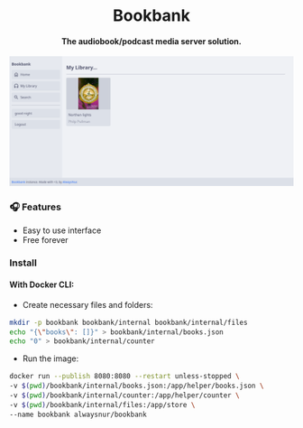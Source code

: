 <h1 align="center">Bookbank</h1>
<h4 align="center">The audiobook/podcast media server solution.</h4>

![Showcase of bookbank](./assets/image.png)

### 🎧 Features

- Easy to use interface
- Free forever

### Install

#### With Docker CLI:

- Create necessary files and folders:

```bash
mkdir -p bookbank bookbank/internal bookbank/internal/files
echo "{\"books\": []}" > bookbank/internal/books.json
echo "0" > bookbank/internal/counter
```

- Run the image:

```bash
docker run --publish 8080:8080 --restart unless-stopped \
-v $(pwd)/bookbank/internal/books.json:/app/helper/books.json \
-v $(pwd)/bookbank/internal/counter:/app/helper/counter \
-v $(pwd)/bookbank/internal/files:/app/store \
--name bookbank alwaysnur/bookbank
```
